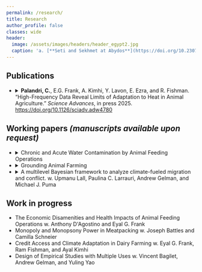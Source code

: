 ```yaml
---
permalink: /research/
title: Research
author_profile: false
classes: wide
header:
  image: /assets/images/headers/header_egypt2.jpg
  caption: 'a. [**Seti and Sekhmet at Abydos**](https://doi.org/10.2307/3269982){:target="_blank"}, b. [**Apis**](https://art.thewalters.org/detail/22249){:target="_blank"}'
---
```

## Publications

<ul class="dropdown-list">
  <li class="article">
    <details>
      <summary>
		  <strong>Palandri, C.</strong>, E.G. Frank, A. Kimhi, Y. Lavon, E. Ezra, and R. Fishman.
				“High-Frequency Data Reveal Limits of Adaptation to Heat in Animal Agriculture.”
				<em>Science Advances</em>, in press 2025.
				<a href="https://doi.org/10.1126/sciadv.adw4780" target="_blank">https://doi.org/10.1126/sciadv.adw4780</a>
	  </summary>
      <p>Understanding the impacts of climate change on food systems is a key research priority, but important sectors and the scope for adaptation remain underexplored. Here, we analyze over 320 million daily observations of milk production across 12 years, paired with survey data, to provide estimates of the effect of humid heat and the scope for adaptation. Results indicate that extreme heat reduces milk yield by up to 10%, with effects that persist for more than 10 days. Effects are stronger when cows are at more productive stages, suggesting a productivity-resilience tradeoff. Cooling infrastructure and management adjustments were widely adopted over the preceding two decades, but only partially mitigate these losses, reducing them by less than half. Given the technological advancement and the representation of the climate of key producing countries in our sample, these results suggest that adaptation strategies, even those at the technological frontier, may be insufficient to address climate change damages.</p>
    </details>
  </li>
</ul>

## Working papers _(manuscripts available upon request)_

<ul class="dropdown-list">
	<li class="article">
		<details>
			<summary>Chronic and Acute Water Contamination by Animal Feeding Operations</summary>
			<p>The majority of U.S. animal farming takes place in industrial Animal Feeding Operations (AFOs), where large quantities of manure are produced, stored, then typically spread onto fields. The concentration of animal waste is thought to threaten environmental and public health, as airborne and waterborne transmission puts communities at risk of environmental exposure to its contaminants. Water pollution from swine operations is of particular concern yet there are no robust causal estimates of this externality to date. I gather panel data of all permitted AFOs in the two main hog producing states — Iowa (2002-2017) and North Carolina (1997-2020) — and estimate the effects of animal production on downstream surface water quality readings.</p>
			<p>My analysis espouses the spatial structure of the underlying process by constructing station-specific drainage areas, and I use two identification strategies appropriate for the states’ regulatory settings and data resolution: the first leverages the spatiotemporal variation in animal production in Iowa, the second the randomness of intense precipitation events on North Carolina farms.</p>
			<p>I find deleterious effects across water quality indicators and across types of operations, including from facilities below the size threshold at which the industry is currently regulated. A daily rainfall extreme at an AFO increases downstream levels of fecal coliforms by 3.5%, and nutrients by 0.5-0.7%, relative to mean sample levels, while an additional swine operation in the average station drainage area increases nutrient concentrations by 3.8-10.7% and decreases dissolved oxygen by 1.1%, relative to sample mean levels. These effects are higher than previous findings focused on large dairies, and are higher for swine AFOs relative to all AFOs.</p>
		</details>
	</li>
	<li class="article">
		<details>
			<summary>Grounding Animal Farming</summary>
			<div class="dropdown-content">
				<div class="text-container">
					<p>Animal farming is at a crossroads in industrialized economies, where three frameworks for potential system futures dominate the debate: sustainable intensification, agroecology, and abolition. This paper takes a systems perspective that sheds light on some of the limitations of each approach, and brings together insights from various disciplines to propose a unifying framework.</p>
					<p>The argument first defines the boundaries and core components of the system of animal farming, and then identifies how each of the three frameworks addresses the interconnections between these elements. I bring forward key insights from research in agronomy, sociology, and philosophy, which directly address blind spots of each framework, in particular the conditions for sustainable human-animal interactions.</p>
					<p>To be sustainable, a framework for animal farming must address the interconnections of the three core components of this socio-ecological system: humans and their institutional structures, farm animals, and land. I articulate one which does: a grounded animal farming system. It recognizes the particular social relationships and the multiple carrying capacities at play as features that distinguish animal farming from other sectors of the economy. I show its parallels with proposed paradigms on how to pursue a larger socio-ecological transition.</p>
				</div>
				<img src="/assets/images/fig_papers/fig_groundingAF.png" alt="Image" class="align-right" />
			</div>
		</details>
	</li>
	<li class="article">
		<details>
			<summary>
				A multilevel Bayesian framework to analyze climate-fueled migration and conflict. <span class="coauthors_unpublished">w. Upmanu Lall, Paulina C. Larrauri, Andrew Gelman, and Michael J. Puma</span>
			</summary>
			<p>Do climate conditions and extreme events fuel conflict and migration? This question, of growing interest given increasingly dire climate change projections, is commonly addressed in causal studies that leverage natural experiments by using a multivariate linear regression model with fixed effects. We show that in the climate-migration-conflict nexus, the features of the data generating process and the implicit prediction motivation make for a substantial departure from the assumptions of the typical linear reduced form model, which challenges the reliability of inferences. We propose a unifying hierarchical Bayesian framework for inferences from the same natural experiments, and describe its benefits for internal and external validity and for analyzing the heterogeneity in response to climate. We illustrate the misleading results that can ensue from the typical approach and the advantages of the hierarchical Bayesian framework by using a conflict dataset representative of the literature.</p>
		</details>
	</li>
</ul>

## Work in progress

<ul class="bulleted-list">
	<li class="article">
		The Economic Disamenities and Health Impacts of Animal Feeding Operations
		<span class="coauthors_unpublished">w. Anthony D'Agostino and Eyal G. Frank</span>
	</li>
	<li class="article">
		Monopoly and Monopsony Power in Meatpacking 
		<span class="coauthors_unpublished">w. Joseph Battles and Camilla Schneier</span>
	</li>
	<li class="article">
		Credit Access and Climate Adaptation in Dairy Farming
		<span class="coauthors_unpublished">w. Eyal G. Frank, Ram Fishman, and Ayal Kimhi</span>
	</li>
	<li class="article">
		Design of Empirical Studies with Multiple Uses 
		<span class="coauthors_unpublished">w. Vincent Bagilet, Andrew Gelman, and Yuling Yao</span>
	</li>
</ul>